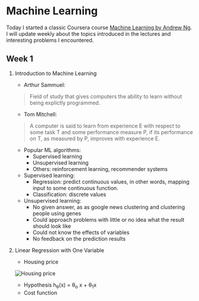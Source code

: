 # Machine Learning

Today I started a classic Coursera course [Machine Learning by Andrew Ng](https://www.coursera.org/learn/machine-learning/home/welcome). I will update weekly about the topics introduced in the lectures and interesting problems I encountered.
## Week 1
1. Introduction to Machine Learning
   * Arthur Sammuel:
    > Field of study that gives computers the ability to learn without being explictly programmed.
   * Tom Mitchell:
    > A computer is said to learn from experience E with respect to some task T and some performance measure P,
    if its performance on T, as measured by P, improves with experience E.
   * Popular ML algorithms:
      * Supervised learning
      * Unsupervised learning
      * Others: reinforcement learning, recommender systems
   * Supervised learning:
      * Regression: predict continuous values, in other words, mapping input to some continuous function.
      * Classification: discrete values
   * Unsupervised learning:
      * No given answer, as as google news clustering and clustering people using genes
      * Could approach problems with little or no idea what the result should look like
      * Could not know the effects of variables
      * No feedback on the prediction results
2. Linear Regression with One Variable
   * Housing price
   
   ![Housing price](images/Diagram_lecture_2.png)
   
   * Hypothesis h<sub>&theta;</sub>(x) = &theta;<sub>o</sub> x + &theta;<sub>1</sub>x
   * Cost function
  
